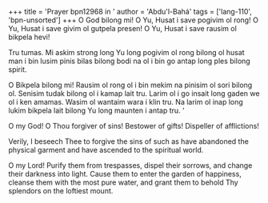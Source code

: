 +++
title = 'Prayer bpn12968 in '
author = 'Abdu'l-Bahá'
tags = ['lang-110', 'bpn-unsorted']
+++
O God bilong mi!  O Yu, Husat i save pogivim ol rong!  O Yu, Husat i save givim ol gutpela presen!  O Yu, Husat i save rausim ol bikpela hevi! 
 
Tru tumas.  Mi askim strong long Yu long pogivim ol rong bilong ol husat man i bin lusim pinis bilas bilong bodi na ol i bin go antap long ples bilong spirit. 
 
O Bikpela bilong mi!  Rausim ol rong ol i bin mekim na pinisim ol sori bilong ol.  Senisim tudak bilong ol i kamap lait tru.  Larim ol i go insait long gaden we ol i ken amamas.  Wasim ol wantaim wara i klin tru.  Na larim ol inap long lukim bikpela lait bilong Yu long maunten i antap tru. ‘
 
O my God!  O Thou forgiver of sins!  Bestower of gifts! Dispeller of afflictions! 
 
Verily, I beseech Thee to forgive the sins of such as have abandoned the physical garment and have ascended to the spiritual world. 
 
O my Lord! Purify them from trespasses, dispel their sorrows, and change their darkness into light.  Cause them to enter the garden of happiness, cleanse them with the most pure water, and grant them to behold Thy splendors on the loftiest mount.
